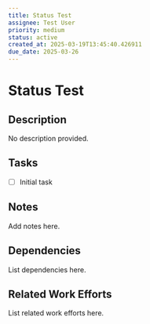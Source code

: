 ```yaml
---
title: Status Test
assignee: Test User
priority: medium
status: active
created_at: 2025-03-19T13:45:40.426911
due_date: 2025-03-26
---
```


# Status Test

## Description
No description provided.

## Tasks
- [ ] Initial task

## Notes
Add notes here.

## Dependencies
List dependencies here.

## Related Work Efforts
List related work efforts here.